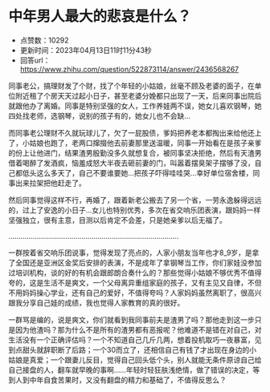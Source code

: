 # 中年男人最大的悲哀是什么？
- 点赞数：10292
- 更新时间：2023年04月13日11时11分43秒
- 回答url：https://www.zhihu.com/question/522873114/answer/2436568267
<body>
 <p data-pid="1-xoqD4p">同事老公，搞理财发了个财，找了个年轻的小姑娘，丝毫不顾及老婆的面子，在单位附近租了个房天天过起小日子，甚至老婆分娩都只出现了一天，后来同事出院后就跟他办了离婚。同事是特别坚强的女人，工作养娃两不误，她女儿喜欢钢琴，她四处找老师，选钢琴，说别的孩子有的，她女儿也不会缺…</p>
 <p data-pid="BsKgPIV4">而同事老公理财不久就玩球儿了，欠了一屁股债，爹妈把养老本都掏出来给他还上了，小姑娘也跑了，老两口撺掇他去前妻那里送温暖，同事一开始看在是孩子亲爹的份上让他进门，结果渣男殷勤没多久就想复合，被同事坚决拒绝，然后有天渣男借着喝醉了发酒疯，恼羞成怒大半夜去砸前妻的门，叫嚣着摆臭架子摆够了没，自己都低头这么多天了，自己不要谁要她…把孩子吓得哇哇哭…幸好单位宿舍楼，同事出来拉架把他赶走了。</p>
 <p data-pid="b6QV4f6Y">然后同事觉得这样不行，再婚了，跟着新老公搬去了另一个省，一劳永逸躲得远远的，过上了安逸的小日子…女儿也特别优秀，多次在省交响乐团表演，跟妈妈一样坚强独立，很有主意，目测以后肯定不会差，只是她亲爹以后无福了。</p>
 <p data-pid="0GYWdsth">…………………………………………………………………………</p>
 <p data-pid="4SwxaWnq">一群按着省交响乐团说事，觉得发现了亮点的，人家小朋友当年也才8_9岁，是拿了全国还是亚洲区金奖后安排的表演，不是成年了拿钢琴当工作，你们家娃没参加过培训机构，谈的好的有机会跟郎朗合奏什么的？那些觉得小姑娘不够优秀不值得夸的，这是生活不是爽文，一个父母离异重组家庭的孩子，又有主见又自律，不但不用妈妈操心学业，还有自己的爱好，不值得夸吗？人家妈妈虽然离职了，很高兴跟我分享自己娃的成绩，我也觉得人家教育的真的很好。</p>
 <p data-pid="L7Ob_wRs">一群骂是编的，说是爽文，你们就看到我同事前夫是渣男了吗？那他走到这一步只是因为他渣吗？那为什么不是所有的渣男都有恶报呢？他难道不是错在对自己，对生活没有一个正确评估吗？一个不知道自己几斤几两，想着投机取巧一夜暴富，见到点甜头就辞职断了后路；一个30而立了，还相信自己有钱了才出现在身边的小姑娘是真爱；一个跟妻儿反目，觉得自己回头低个头，别人就能无条件原谅自己给自己接盘的人，翻车就早晚的事啊……年轻时轻狂肤浅绝情，做了错误的决定，等到人到中年自食苦果时，又没有翻盘的精力和基础了，不值得反思么？</p>
 <p></p>
</body>